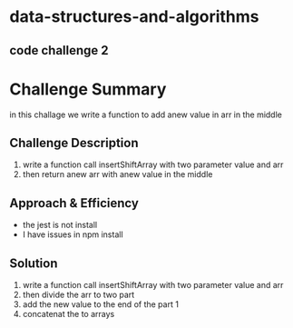 # data-structures-and-algorithms 
## code challenge 2

# Challenge Summary
in this challage we write a function to add anew value in arr in the middle

## Challenge Description
1. write a function call insertShiftArray  with two parameter value and arr
2. then return anew arr with anew value in the middle 

## Approach & Efficiency
* the jest is not install 
* I have issues in npm install

## Solution
1. write a function call insertShiftArray  with two parameter value and arr
2. then divide the arr to two part 
3. add the new value to the end of the part 1
4. concatenat the to arrays